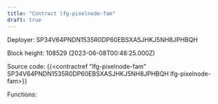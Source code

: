 ```yaml
---
title: "Contract lfg-pixelnode-fam"
draft: true
---
```

Deployer: SP34V64PNDN1535R0DP60EBSXASJHKJ5NH8JPHBQH


 



Block height: 108529 (2023-06-08T00:48:25.000Z)

Source code: {{<contractref "lfg-pixelnode-fam" SP34V64PNDN1535R0DP60EBSXASJHKJ5NH8JPHBQH lfg-pixelnode-fam>}}

Functions:



